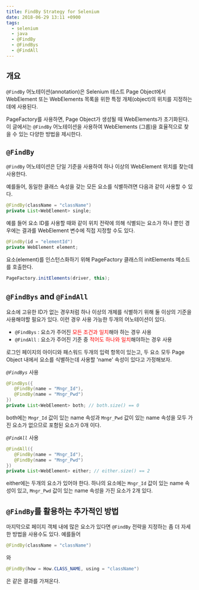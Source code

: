 ```yaml
---
title: FindBy Strategy for Selenium
date: 2018-06-29 13:11 +0900
tags:
  - selenium
  - java
  - @FindBy
  - @FindBys
  - @FindAll
---
```


## 개요

`@FindBy` 어노테이션(annotation)은 Selenium 테스트 Page Object에서 WebElement 또는 WebElements 목록을 위한 특정 개체(object)의 위치를 지정하는데에 사용된다.

PageFactory를 사용하면, Page Object가 생성될 때 WebElements가 초기화된다.
이 글에서는 `@FindBy` 어노테이션을 사용하여 WebElements (그룹)을 효율적으로 찾을 수 있는 다양한 방법을 제시한다.

## `@FindBy`

`@FindBy` 어노테이션은 단일 기준을 사용하여 하나 이상의 WebElement 위치를 찾는데 사용한다.

예를들어, 동일한 클래스 속성을 갖는 모든 요소를 식별하려면 다음과 같이 사용할 수 있다.

``` java
@FindBy(className = "className")
private List<WebElement> single;
```

예를 들어 요소 ID를 사용할 때와 같이 위치 전략에 의해 식별되는 요소가 하나 뿐인 경우에는 결과를 WebElement 변수에 직접 지정할 수도 있다.

``` java
@FindBy(id = "elementId")
private WebElement element;
```

요소(element)를 인스턴스화하기 위해 PageFactory 클래스의 initElements 메소드를 호출한다.

``` java
PageFactory.initElements(driver, this);
```

## `@FindBys` and `@FindAll`

요소에 고유한 ID가 없는 경우처럼 하나 이상의 개체를 식별하기 위해 둘 이상의 기준을 사용해야할 필요가 있다. 이런 경우 사용 가능한 두개의 어노테이션이 있다.

* `@FindBys` : 요소가 주어진 <font color="red">모든 조건과 일치</font>해야 하는 경우 사용
* `@FindAll` : 요소가 주어진 기준 중 <font color="red">적어도 하나와 일치</font>해야하는 경우 사용

로그인 페이지의 아이디와 패스워드 두개의 입력 항목이 있는고, 두 요소 모두 Page Object 내에서 요소를 식별하는데 사용할 'name' 속성이 있다고 가정해보자.

_`@FindBys`_ 사용
``` java
@FindBys({
   @FindBy(name = "Mngr_Id"),
   @FindBy(name = "Mngr_Pwd")
})
private List<WebElement> both; // both.size() == 0
```

both에는 `Mngr_Id` 값이 있는 name 속성과 `Mngr_Pwd` 값이 있는 name 속성을 모두 가진 요소가 없으므로 포함된 요소가 0개 이다.


_`@FindAll`_ 사용
``` java
@FindAll({
   @FindBy(name = "Mngr_Id"),
   @FindBy(name = "Mngr_Pwd")
})
private List<WebElement> either; // either.size() == 2
```

either에는 두개의 요소가 있어야 한다. 하나의 요소에는 `Mngr_Id` 값이 있는 name 속성이 있고, `Mngr_Pwd` 값이 있는 name 속성을 가진 요소가 2개 있다.

## `@FindBy`를 활용하는 추가적인 방법

마지막으로 페이지 객체 내에 많은 요소가 있다면 `@FindBy` 전략을 지정하는 좀 더 자세한 방법을 사용수도 있다. 예를들어

``` java
@FindBy(className = "className")
``` 
와

``` java
@FindBy(how = How.CLASS_NAME, using = "className")
```
은 같은 결과를 가져온다.
